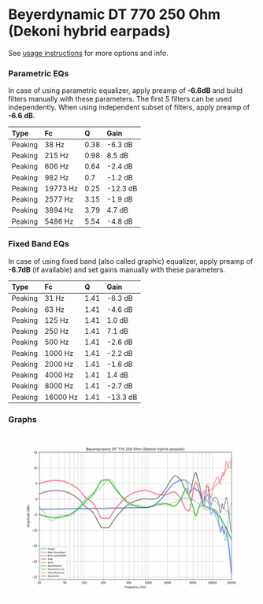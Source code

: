 # Beyerdynamic DT 770 250 Ohm (Dekoni hybrid earpads)
See [usage instructions](https://github.com/jaakkopasanen/AutoEq#usage) for more options and info.

### Parametric EQs
In case of using parametric equalizer, apply preamp of **-6.6dB** and build filters manually
with these parameters. The first 5 filters can be used independently.
When using independent subset of filters, apply preamp of **-6.6 dB**.

| Type    | Fc       |    Q | Gain     |
|:--------|:---------|:-----|:---------|
| Peaking | 38 Hz    | 0.38 | -6.3 dB  |
| Peaking | 215 Hz   | 0.98 | 8.5 dB   |
| Peaking | 606 Hz   | 0.64 | -2.4 dB  |
| Peaking | 982 Hz   | 0.7  | -1.2 dB  |
| Peaking | 19773 Hz | 0.25 | -12.3 dB |
| Peaking | 2577 Hz  | 3.15 | -1.9 dB  |
| Peaking | 3894 Hz  | 3.79 | 4.7 dB   |
| Peaking | 5486 Hz  | 5.54 | -4.8 dB  |

### Fixed Band EQs
In case of using fixed band (also called graphic) equalizer, apply preamp of **-6.7dB**
(if available) and set gains manually with these parameters.

| Type    | Fc       |    Q | Gain     |
|:--------|:---------|:-----|:---------|
| Peaking | 31 Hz    | 1.41 | -6.3 dB  |
| Peaking | 63 Hz    | 1.41 | -4.6 dB  |
| Peaking | 125 Hz   | 1.41 | 1.0 dB   |
| Peaking | 250 Hz   | 1.41 | 7.1 dB   |
| Peaking | 500 Hz   | 1.41 | -2.6 dB  |
| Peaking | 1000 Hz  | 1.41 | -2.2 dB  |
| Peaking | 2000 Hz  | 1.41 | -1.6 dB  |
| Peaking | 4000 Hz  | 1.41 | 1.4 dB   |
| Peaking | 8000 Hz  | 1.41 | -2.7 dB  |
| Peaking | 16000 Hz | 1.41 | -13.3 dB |

### Graphs
![](./Beyerdynamic%20DT%20770%20250%20Ohm%20(Dekoni%20hybrid%20earpads).png)